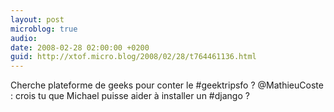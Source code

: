 ```yaml
---
layout: post
microblog: true
audio: 
date: 2008-02-28 02:00:00 +0200
guid: http://xtof.micro.blog/2008/02/28/t764461136.html
---
```

Cherche plateforme de geeks pour conter le #geektripsfo ? @MathieuCoste : crois tu que Michael puisse aider à installer un #django ?
